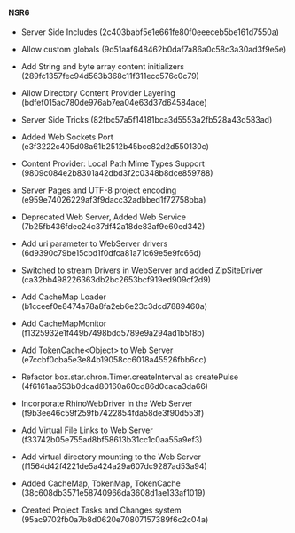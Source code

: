 #### NSR6

* Server Side Includes (2c403babf5e1e661fe80f0eeeceb5be161d7550a)

* Allow custom globals (9d51aaf648462b0daf7a86a0c58c3a30ad3f9e5e)

* Add String and byte array content initializers (289fc1357fec94d563b368c11f311ecc576c0c79)

* Allow Directory Content Provider Layering (bdfef015ac780de976ab7ea04e63d37d64584ace)

* Server Side Tricks (82fbc57a5f14181bca3d5553a2fb528a43d583ad)

* Added Web Sockets Port (e3f3222c405d08a61b2512b45bcc82d2d550130c)

* Content Provider: Local Path Mime Types Support (9809c084e2b8301a42dbd3f2c0348b8dce859788)

* Server Pages and UTF-8 project encoding (e959e74026229af3f9dacc32adbbed1f72758bba)

* Deprecated Web Server, Added Web Service (7b25fb436fdec24c37df42a18de83af9e60ed342)

* Add uri parameter to WebServer drivers (6d9390c79be15cbd1f0dfca81a71c69e5e9fc66d)

* Switched to stream Drivers in WebServer and added ZipSiteDriver (ca32bb498226363db2bc2653bcf919ed909cf2d9)

* Add CacheMap Loader (b1cceef0e8474a78a8fa2eb6e23c3dcd7889460a)

* Add CacheMapMonitor (f1325932e1f449b7498bdd5789e9a294ad1b5f8b)

* Add TokenCache\<Object\> to Web Server (e7ccbf0cba5e3e84b19058cc6018a45526fbb6cc)

* Refactor box.star.chron.Timer.createInterval as createPulse (4f6161aa653b0dcad80160a60cd86d0caca3da66)

* Incorporate RhinoWebDriver in the Web Server (f9b3ee46c59f259fb7422854fda58de3f90d553f)

* Add Virtual File Links to Web Server (f33742b05e755ad8bf58613b31cc1c0aa55a9ef3)

* Add virtual directory mounting to the Web Server
(f1564d42f4221de5a424a29a607dc9287ad53a94)

* Added CacheMap, TokenMap, TokenCache (38c608db3571e58740966da3608d1ae133af1019)

* Created Project Tasks and Changes system (95ac9702fb0a7b8d0620e70807157389f6c2c04a)
